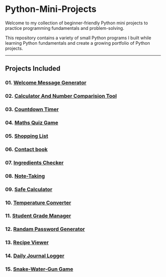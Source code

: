 # Python-Mini-Projects
Welcome to my collection of beginner-friendly Python mini projects to practice programming fundamentals and problem-solving.
 
This repository contains a variety of small Python programs I built while learning Python fundamentals and create a growing portfolio of Python projects.

---

## Projects Included

### 01. [Welcome Message Generator](https://github.com/Shaikh-Humaira/Python-Mini-Projects/blob/main/01-Welcome-Message-Generator.py)
### 02. [Calculator And Number Comparision Tool](https://github.com/Shaikh-Humaira/Python-Mini-Projects/blob/main/02-calculator-and-number-comparision-tool.py)
### 03. [Countdown Timer](https://github.com/Shaikh-Humaira/Python-Mini-Projects/blob/main/03-Countdown-Timer)
### 04. [Maths Quiz Game](https://github.com/Shaikh-Humaira/Python-Mini-Projects/blob/main/04-Math-Quiz-Game)
### 05. [Shopping List](https://github.com/Shaikh-Humaira/Python-Mini-Projects/blob/main/05-Shopping-List)
### 06. [Contact book](https://github.com/Shaikh-Humaira/Python-Mini-Projects/blob/main/06-Contact-book)
### 07. [Ingredients Checker](https://github.com/Shaikh-Humaira/Python-Mini-Projects/blob/main/07-Ingredients-Checker)
### 08. [Note-Taking](https://github.com/Shaikh-Humaira/Python-Mini-Projects/blob/main/08-Note-Taking)
### 09. [Safe Calculator](https://github.com/Shaikh-Humaira/Python-Mini-Projects/blob/main/09-Safe-Calculator)
### 10. [Temperature Converter](https://github.com/Shaikh-Humaira/Python-Mini-Projects/blob/main/10-Temperature-Converter)
### 11. [Student Grade Manager](https://github.com/Shaikh-Humaira/Python-Mini-Projects/blob/main/11-Student-Grade-Manager)
### 12. [Randam Password Generator](https://github.com/Shaikh-Humaira/Python-Mini-Projects/blob/main/12-Randam-Password-Generator)
### 13. [Recipe Viewer](https://github.com/Shaikh-Humaira/Python-Mini-Projects/blob/main/13-Recipe-Viewer)
### 14. [Daily Journal Logger](https://github.com/Shaikh-Humaira/Python-Mini-Projects/blob/main/14-Daily-Journal-Logger)
### 15. [Snake-Water-Gun Game](https://github.com/Shaikh-Humaira/Python-Mini-Projects/blob/main/15-Snake-Water-Gun)

